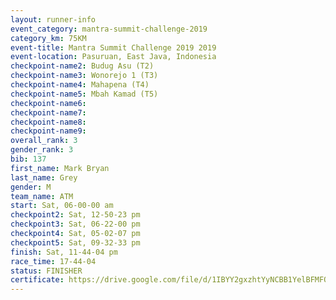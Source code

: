 ```yaml
---
layout: runner-info 
event_category: mantra-summit-challenge-2019 
category_km: 75KM 
event-title: Mantra Summit Challenge 2019 2019 
event-location: Pasuruan, East Java, Indonesia 
checkpoint-name2: Budug Asu (T2) 
checkpoint-name3: Wonorejo 1 (T3) 
checkpoint-name4: Mahapena (T4) 
checkpoint-name5: Mbah Kamad (T5) 
checkpoint-name6: 
checkpoint-name7: 
checkpoint-name8: 
checkpoint-name9: 
overall_rank: 3
gender_rank: 3
bib: 137
first_name: Mark Bryan
last_name: Grey
gender: M
team_name: ATM
start: Sat, 06-00-00 am
checkpoint2: Sat, 12-50-23 pm
checkpoint3: Sat, 06-22-00 pm
checkpoint4: Sat, 05-02-07 pm
checkpoint5: Sat, 09-32-33 pm
finish: Sat, 11-44-04 pm
race_time: 17-44-04
status: FINISHER
certificate: https://drive.google.com/file/d/1IBYY2gxzhtYyNCBB1YelBFMFOL-6PkxW/view?usp=sharing
---
```

